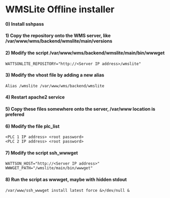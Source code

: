 ﻿# WMSLite Offline installer

#### 0) Install sshpass
#### 1) Copy the repository onto the WMS server, like /var/www/wms/backend/wmslite/main/versions
#### 2) Modify the script /var/www/wms/backend/wmslite/main/bin/wwwget
```
WATTSONLITE_REPOSITORY="http://<Server IP address>/wmslite"
```
#### 3) Modify the vhost file by adding a new alias
```
Alias /wmslite /var/www/wms/backend/wmslite
```
#### 4) Restart apache2 service
#### 5) Copy these files somewhere onto the server, /var/www location is prefered
#### 6) Modify the file plc_list
```
<PLC 1 IP address> <root password>
<PLC 2 IP address> <root password>
```
#### 7) Modify the script ssh_wwwget
```
WATTSON_HOST="http://<Server IP address>"
WWWGET_PATH="/wmslite/main/bin/wwwget"
```
#### 8) Run the script as wwwget, maybe with hidden stdout
```
/var/www/ssh_wwwget install latest force &>/dev/null &
```
